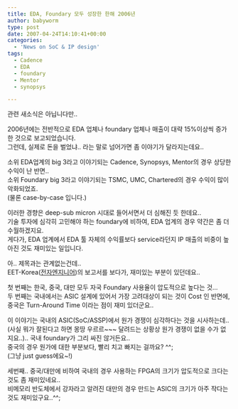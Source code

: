 ```yaml
---
title: EDA, Foundary 모두 성장한 한해 2006년
author: babyworm
type: post
date: 2007-04-24T14:10:41+00:00
categories:
  - 'News on SoC & IP design'
tags:
  - Cadence
  - EDA
  - foundary
  - Mentor
  - synopsys

---
```

관련 새소식은 아닙니다만..

2006년에는 전반적으로 EDA 업체나 foundary 업체나 매출이 대략 15%이상씩 증가한 것으로 보고되었습니다.<br>
그런데, 실제로 돈을 벌었냐.. 라는 말로 넘어가면 좀 이야기가 달라지는데요.. 

소위 EDA업계의 big 3라고 이야기되는 Cadence, Synopsys, Mentor의 경우 상당한 수익이 난 반면..<br>
소위 Foundary big 3라고 이야기되는 TSMC, UMC, Chartered의 경우 수익이 많이 악화되었죠.<br>
(물론 case-by-case 입니다.)

이러한 경향은 deep-sub micron 시대로 들어서면서 더 심해진 듯 한데요..<br>
기술 투자에 심각히 고민해야 하는 foundary에 비하여, EDA 업계의 경우 약간은 좀 더 수월하겠지요.<br>
게다가, EDA 업계에서 EDA 툴 자체의 수익률보다 service라던지 IP 매출의 비중이 높아진 것도 재미있는 일입니다. 

아.. 제목과는 관계없는건데..<br>
EET-Korea(<A href="http://www.eetkorea.com/" target=_blank>전자엔지니어</A>)의 보고서를 보다가, 재미있는 부분이 있던데요..

첫 번째는 한국, 중국, 대만 모두 자국 Foundary 사용율이 압도적으로 높다는 것…<br>
두 번째는 국내에서는 ASIC 설계에 있어서 가장 고려대상이 되는 것이 Cost 인 반면에, 중국은 Turn-Around Time 이라는 점이 재미 있더군요..

이 이야기는 국내의 ASIC(SoC/ASSP)에서 원가 경쟁이 심각하다는 것을 시사하는데.. (사실 뭐가 잘된다고 하면 몽땅 우르르~~~ 달려드는 상황상 원가 경쟁이 없을 수가 없지요..).. 국내 foundary가 그리 싸진 않거든요..<br>
중국의 경우 원가에 대한 부분보다, 빨리 치고 빠지는 걸까요? ^^;<br>
(그냥 just guess에요~!)

세번째.. 중국/대만에 비하여 국내의 경우 사용하는 FPGA의 크기가 압도적으로 크다는 것도 좀 재미있네요..<br>
비메모리 반도체에서 강자라고 알려진 대만의 경우 만드는 ASIC의 크기가 아주 작다는 것도 재미있구요..^^;
